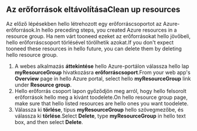 ## <a name="clean-up-resources"></a><span data-ttu-id="5d4df-101">Az erőforrások eltávolítása</span><span class="sxs-lookup"><span data-stu-id="5d4df-101">Clean up resources</span></span>

<span data-ttu-id="5d4df-102">Az előző lépésekben hello létrehozott egy erőforráscsoportot az Azure-erőforrások.</span><span class="sxs-lookup"><span data-stu-id="5d4df-102">In hello preceding steps, you created Azure resources in a resource group.</span></span> <span data-ttu-id="5d4df-103">Ha nem várt tooneed ezeket az erőforrásokat hello jövőbeli, hello erőforráscsoport törlésével törölhetik azokat.</span><span class="sxs-lookup"><span data-stu-id="5d4df-103">If you don't expect tooneed these resources in hello future, you can delete them by deleting hello resource group.</span></span>
 
1. <span data-ttu-id="5d4df-104">A webes alkalmazás **áttekintése** hello Azure-portálon válassza hello lap **myResourceGroup** hivatkozásra **erőforráscsoport**.</span><span class="sxs-lookup"><span data-stu-id="5d4df-104">From your web app's **Overview** page in hello Azure portal, select hello **myResourceGroup** link under **Resource group**.</span></span>
2. <span data-ttu-id="5d4df-105">Hello erőforrás csoport lapon győződjön meg arról, hogy hello felsorolt erőforrások hello meg a kívánt toodelete.</span><span class="sxs-lookup"><span data-stu-id="5d4df-105">On hello resource group page, make sure that hello listed resources are hello ones you want toodelete.</span></span>
3. <span data-ttu-id="5d4df-106">Válassza ki **törlése**, típus **myResourceGroup** hello szövegmezőbe, és válassza ki **törlése**.</span><span class="sxs-lookup"><span data-stu-id="5d4df-106">Select **Delete**, type **myResourceGroup** in hello text box, and then select **Delete**.</span></span>

